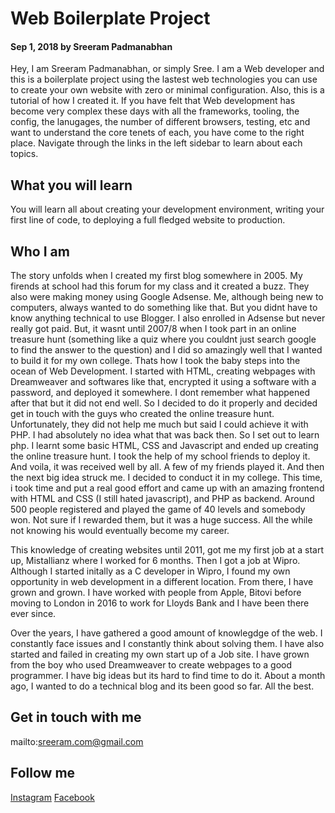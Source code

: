 # Web Boilerplate Project

#### Sep 1, 2018 by Sreeram Padmanabhan

Hey, I am Sreeram Padmanabhan, or simply Sree. I am a Web developer and this is a boilerplate project using the lastest web technologies you can use to create your own website with zero or minimal configuration. Also, this is a tutorial of how I created it.  If you have felt that Web development has become very complex these days with all the frameworks, tooling, the config, the lanugages, the number of different browsers, testing, etc and want to understand the core tenets of each, you have come to the right place. Navigate through the links in the left sidebar to learn about each topics.

## What you will learn

You will learn all about creating your development environment, writing your first line of code, to deploying a full fledged website to production. 

## Who I am

The story unfolds when I created my first blog somewhere in 2005. My firends at school had this forum for my class and it created a buzz. They also were making money using Google Adsense. Me, although being new to computers, always wanted to do something like that. But you didnt have to know anything technical to use Blogger. I also enrolled in Adsense but never really got paid. But, it wasnt until 2007/8 when I took part in an online treasure hunt (something like a quiz where you couldnt just search google to find the answer to the question) and I did so amazingly well that I wanted to build it for my own college. Thats how I took the baby steps into the ocean of Web Development. I started with HTML, creating webpages with Dreamweaver and softwares like that, encrypted it using a software with a password, and deployed it somewhere. I dont remember what happened after that but it did not end well. So I decided to do it properly and decided get in touch with the guys who created the online treasure hunt. Unfortunately, they did not help me much but said I could achieve it with PHP. I had absolutely no idea what that was back then. So I set out to learn php. I learnt some basic HTML, CSS and Javascript and ended up creating the online treasure hunt. I took the help of my school friends to deploy it. And voila, it was received well by all. A few of my friends played it. And then the next big idea struck me. I decided to conduct it in my college. This time, i took time and put a real good effort and came up with an amazing frontend with HTML and CSS (I still hated javascript), and PHP as backend. Around 500 people registered and played the game of 40 levels and somebody won. Not sure if I rewarded them, but it was a huge success. All the while not knowing his would eventually become my career. 

This knowledge of creating websites until 2011, got me my first job at a start up, Mistallianz where I worked for 6 months. Then I got a job at Wipro. Although I started initally as a C developer in Wipro, I found my own opportunity in web development in a different location. From there, I have grown and grown. I have worked with people from Apple, Bitovi before moving to London in 2016 to work for Lloyds Bank and I have been there ever since.

Over the years, I have gathered a good amount of knowlegdge of the web. I constantly face issues and I constantly think about solving them. I have also started and failed in creating my own start up of a Job site. I have grown from the boy who used Dreamweaver to create webpages to a good programmer. I have big ideas but its hard to find time to do it. About a month ago, I wanted to do a technical blog and its been good so far. All the best.


## Get in touch with me
mailto:sreeram.com@gmail.com

## Follow me
[Instagram](http://instagram.sreeram.pro)
[Facebook](http://facebook.com/sreeram.raji)
